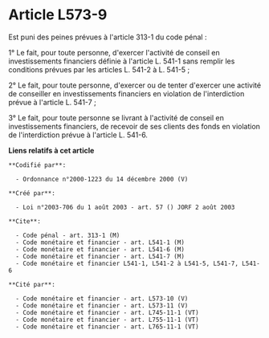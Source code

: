 # Article L573-9

Est puni des peines prévues à l'article 313-1 du code pénal :

1° Le fait, pour toute personne, d'exercer l'activité de conseil en investissements financiers définie à l'article L. 541-1
sans remplir les conditions prévues par les articles L. 541-2 à L. 541-5 ;

2° Le fait, pour toute personne, d'exercer ou de tenter d'exercer une activité de conseiller en investissements financiers en
violation de l'interdiction prévue à l'article L. 541-7 ;

3° Le fait, pour toute personne se livrant à l'activité de conseil en investissements financiers, de recevoir de ses clients
des fonds en violation de l'interdiction prévue à l'article L. 541-6.

**Liens relatifs à cet article**

	**Codifié par**:

	  - Ordonnance n°2000-1223 du 14 décembre 2000 (V)

	**Créé par**:

	  - Loi n°2003-706 du 1 août 2003 - art. 57 () JORF 2 août 2003

	**Cite**:

	  - Code pénal - art. 313-1 (M)
	  - Code monétaire et financier - art. L541-1 (M)
	  - Code monétaire et financier - art. L541-6 (M)
	  - Code monétaire et financier - art. L541-7 (M)
	  - Code monétaire et financier L541-1, L541-2 à L541-5, L541-7, L541-6

	**Cité par**:

	  - Code monétaire et financier - art. L573-10 (V)
	  - Code monétaire et financier - art. L573-11 (V)
	  - Code monétaire et financier - art. L745-11-1 (VT)
	  - Code monétaire et financier - art. L755-11-1 (VT)
	  - Code monétaire et financier - art. L765-11-1 (VT)
